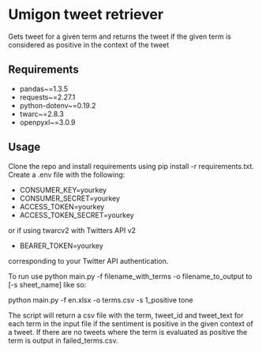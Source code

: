 # Umigon tweet retriever
Gets tweet for a given term and returns the tweet if the given term is considered as positive in the context of the tweet

## Requirements
- pandas~=1.3.5
- requests~=2.27.1
- python-dotenv~=0.19.2
- twarc~=2.8.3
- openpyxl~=3.0.9

## Usage
Clone the repo and install requirements using pip install -r requirements.txt. Create a .env file with the following:

- CONSUMER_KEY=yourkey
- CONSUMER_SECRET=yourkey
- ACCESS_TOKEN=yourkey
- ACCESS_TOKEN_SECRET=yourkey

or if using twarcv2 with Twitters API v2

- BEARER_TOKEN=yourkey

corresponding to your Twitter API authentication. 

To run use python main.py -f filename_with_terms 
-o filename_to_output to [-s sheet_name] like so:

python main.py -f en.xlsx -o terms.csv -s 1_positive tone


The script will return a csv file with the term, tweet_id and tweet_text for each term in the input file if the sentiment is positive in the given context of a tweet. If there are no tweets where the term is evaluated as positive the term is output in failed_terms.csv.
